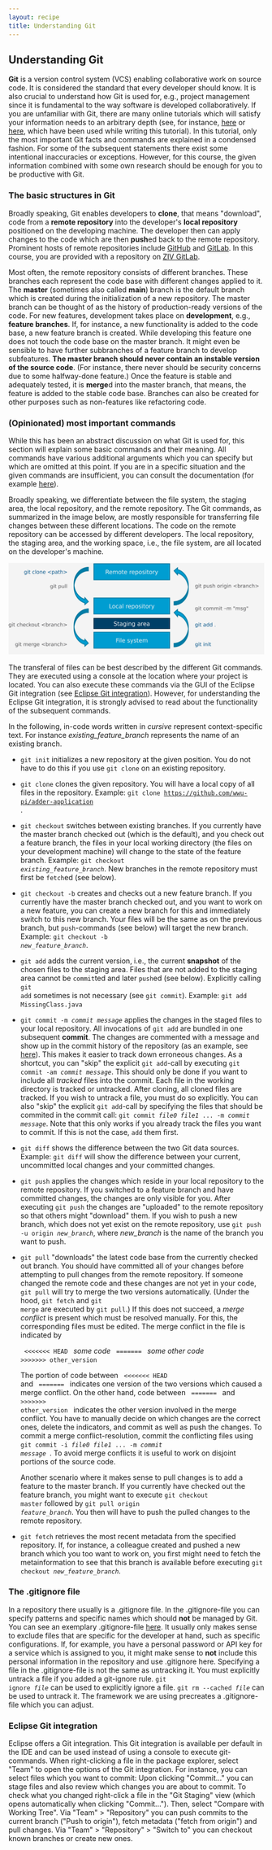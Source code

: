 ```yaml
---
layout: recipe
title: Understanding Git
---
```


## Understanding Git

**Git** is a version control system (VCS) enabling collaborative work on source code. It is considered the standard
that every developer should know. It is also crucial to understand how Git is used for, e.g., project management since
it is fundamental to the way software is developed collaboratively.
If you are unfamiliar with Git, there are many online tutorials which will satisfy
your information needs to an arbitrary depth (see, for instance, [here](https://try.github.io/) or
[here](https://www.atlassian.com/git/tutorials), which have been used while writing this tutorial).
In this tutorial, only the most important Git facts and commands are explained in a condensed fashion.
For some of the subsequent statements there exist some intentional inaccuracies or exceptions. However, for this course,
the given information combined with some own research should be enough for you to be productive with Git.


### The basic structures in Git
Broadly speaking, Git enables developers to **clone**, that means "download", code from a **remote repository** into
the developer's **local repository** positioned on the developing machine. The developer then can apply changes
to the code which are then **push**ed back to the remote repository. Prominent hosts of remote repositories include [GitHub](https://github.com/)
and [GitLab](https://about.gitlab.com/). In this course, you are provided with a repository on [ZIV GitLab](https://zivgitlab.uni-muenster.de/).

Most often, the remote repository consists of different branches. These branches each represent the code base with different
changes applied to it. The **master** (sometimes also called **main**) branch is the default branch which is created during the initialization of a new
repository. The master branch can be thought of as the history of production-ready versions of the code.
For new features, development takes place on **development**, e.g., **feature branches**. If, for instance, a new functionality is added to the
code base, a new feature branch is created. While developing this feature one does not touch the code base on the master branch.
It might even be sensible to have further subbranches of a feature branch to develop subfeatures.
**The master branch should never contain an instable version of the source code**. (For instance, there never should be
security concerns due to some halfway-done feature.) Once the feature is stable and adequately tested, it is **merge**d into the
master branch, that means, the feature is added to the stable code base. Branches can also be created for other purposes such as
non-features like refactoring code. 

### (Opinionated) most important commands
While this has been an abstract discussion on what Git is used for, this section will explain some basic commands and their
meaning. All commands have various additional arguments which you can specify but which are omitted at this point.
If you are in a specific situation and the given commands are insufficient, you can consult the documentation (for example
[here](https://git-scm.com/docs)).

Broadly speaking, we differentiate between the file system, the staging area, the local repository, and the remote repository. 
The Git commands, as summarized in the image below, are mostly responsible for transferring file changes between these
different locations. The code on the remote repository can be accessed by different developers. The local repository, the
staging area, and the working space, i.e., the file system, are all located on the developer's machine.

![The Git commands transfer file changes between different locations](images/GitSummary.png)

The transferal of files can be best described by the different Git commands. They are executed using a console at the location
where your project is located.
You can also execute these commands via the GUI of the Eclipse Git integration (see [Eclipse Git integration](#egit)). 
However, for understanding the Eclipse Git integration, it is strongly advised to read about the functionality
of the subsequent commands.

In the following, in-code words written in <i>cursive</i> represent context-specific text. For instance <i>existing_feature_branch</i> represents the name of
an existing branch.

* <code>git init</code> initializes a new repository at the given position. You do not have to do this if you
  use <code>git clone</code> on an existing repository.
* <code>git clone</code> clones the given repository. You will have a local copy of all files in the repository. 
  Example: <code>git clone https://github.com/wwu-pi/adder-application </code>.
* <code>git checkout</code> switches between existing branches. If you currently have the master branch checked out (which is the default),
  and you check out a feature branch, the files in your local working directory (the files on your development machine)
  will change to the state of the feature branch. Example: <code>git checkout <i>existing_feature_branch</i></code>. New branches in the
  remote repository must first be <code>fetch</code>ed (see below).
* <code>git checkout -b</code> creates and checks out a new feature branch. If you currently have the master branch checked out, and
  you want to work on a new feature, you can create a new branch for this and immediately switch to this new branch. Your
  files will be the same as on the previous branch, but <code>push</code>-commands (see below) will target the new branch. Example: <code>git checkout -b <i>new_feature_branch</i></code>.
* <code>git add</code> adds the current version, i.e., the current **snapshot** of the chosen files to the staging area. Files that are not added to the staging area cannot be <code>commit</code>ted and later <code>push</code>ed (see below).
  Explicitly calling <code>git add</code> sometimes is not necessary (see <code>git commit</code>). 
  Example: <code>git add MissingClass.java</code>
* <code>git commit -m <i>commit message</i></code> applies the changes in the staged files to your local repository. All invocations of <code>git add</code> are bundled in one subsequent **commit**.
  The changes are commented with a message and show up in the commit history of the repository (as an example, see
  [here](https://github.com/Z3Prover/z3/commits/master)).
  This makes it easier to track down erroneous changes. As a shortcut, you can "skip" the explicit <code>git add</code>-call by
  executing <code>git commit -am <i>commit message</i></code>. This should only be done if you want to include all
  <i>tracked</i> files into the commit. Each file in the working directory is tracked or untracked. After cloning, all cloned files are tracked. If you wish to untrack a file, you must
  do so explicitly. You can also "skip" the explicit <code>git add</code>-call by specifying the files that should be commited
  in the commit call: <code>git commit <i>file0</i> <i>file1</i> ... -m <i>commit message</i></code>. Note that this only works if you 
  already track the files you want to commit. If this is not the case, <code>add</code> them first.
* <code>git diff</code> shows the difference between the two Git data sources. Example: <code>git diff</code> will show
  the difference between your current, uncommitted local changes and your committed changes.
* <code>git push</code> applies the changes which reside in your local repository to the remote repository. If you switched
  to a feature branch and have committed changes, the changes are only visible for you. After executing <code>git push</code>
  the changes are "uploaded" to the remote repository so that others might "download" them. If you wish to push a new branch, 
  which does not yet exist on the remote repository, use <code>git push -u origin <i>new_branch</i></code>, where <i>new_branch</i>
  is the name of the branch you want to push.
* <code>git pull</code> "downloads" the latest code base from the currently checked out branch. You should have committed all of
  your changes before attempting to pull changes from the remote repository.
  If someone changed the remote code and these changes are not yet in your code, <code>git pull</code> will try to merge the
  two versions automatically. (Under the hood, <code>git fetch</code> and <code>git merge</code> are executed by <code>git pull</code>.) If this does not succeed, a <i>merge conflict</i> is present which must be resolved manually.
  For this, the corresponding files must be edited. The merge conflict in the file is indicated by

  <code> <<<<<<< HEAD </code> <i>some code</i>
  <code> ======= </code> <i>some other code</i>
  <code> >>>>>>> other_version </code>

  The portion of code between <code> <<<<<<< HEAD </code> and <code> ======= </code> indicates one version of the two versions
  which caused a merge conflict. On the other hand, code between <code> ======= </code> and <code> >>>>>>> other_version </code>
  indicates the other version involved in the merge conflict. You have to manually decide on which changes are the correct ones,
  delete the indicators, and commit as well as push the changes. To commit a merge conflict-resolution, commit the conflicting files using 
  <code>git commit -i <i>file0</i> <i>file1</i> ... -m <i>commit message</i> </code>.
  To avoid merge conflicts it is useful to work on disjoint portions of the source code.
  
  Another scenario where it makes sense to pull changes is to add a feature to the master branch. If you currently have
  checked out the feature branch, you might want to execute <code>git checkout master</code> followed by <code>git pull origin
  <i>feature_branch</i></code>. You then will have to push the pulled changes to the remote repository.
* <code>git fetch</code> retrieves the most recent metadata from the specified repository. If, for instance, a colleague
  created and pushed a new branch which you too want to work on, you first might need to fetch the metainformation to see
  that this branch is available before executing <code>git checkout <i>new_feature_branch</i></code>.

### The .gitignore file
In a repository there usually is a .gitignore file. In the .gitignore-file you can specify patterns and specific names
which should **not** be managed by Git. You can see an exemplary .gitignore-file [here](https://github.com/wwu-pi/adder-application/blob/master/.gitignore).
It usually only makes sense to exclude files that are specific for the developer at hand, such as specific configurations. If, for example, you have
a personal password or API key for a service which is assigned to you, it might make sense to **not** include this personal information in the repository and use
.gitignore here. Specifying a file in the .gitignore-file is not the same as untracking it. You must explicitly untrack a file if you added a git-ignore rule.
 <code>git ignore <i>file</i></code> can be used to explicitly ignore a file. <code>git rm --cached <i>file</i></code> can be used to untrack it. 
The framework we are using precreates a .gitignore-file which you can adjust.


### <a id="egit" name="egit"></a> Eclipse Git integration
Eclipse offers a Git integration. This Git integration is available per default in the IDE and can be used instead of using
a console to execute git-commands.
When right-clicking a file in the package explorer, select "Team" to open the options of the Git integration. For instance,
you can select files which you want to commit: Upon clicking "Commit..." you can stage files and also review which changes 
you are about to commit. To check what you changed right-click a file in the "Git Staging" view (which opens automatically
when clicking "Commit..."). Then, select "Compare with Working Tree".
Via "Team" > "Repository" you can push commits to the current branch ("Push to origin"),
fetch metadata ("fetch from origin") and pull changes. Via "Team" > "Repository" > "Switch to" you can checkout known branches
or create new ones.
